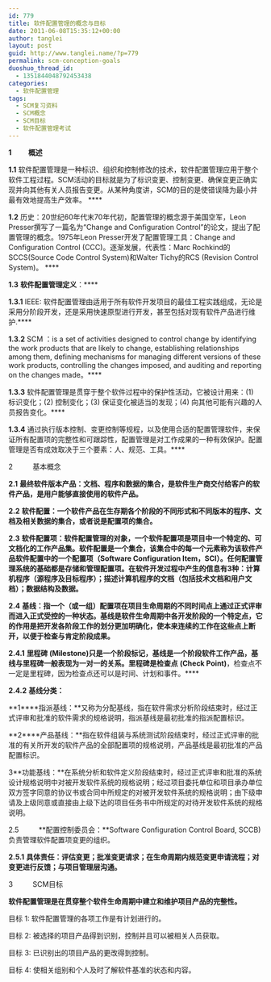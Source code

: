 ```yaml
---
id: 779
title: 软件配置管理的概念与目标
date: 2011-06-08T15:35:12+00:00
author: tanglei
layout: post
guid: http://www.tanglei.name/?p=779
permalink: scm-conception-goals
duoshuo_thread_id:
  - 1351844048792453438
categories:
  - 软件配置管理
tags:
  - SCM复习资料
  - SCM概念
  - SCM目标
  - 软件配置管理考试
---
```

**1          概述**

**1.1** 软件配置管理是一种标识、组织和控制修改的技术，软件配置管理应用于整个软件工程过程。SCM活动的目标就是为了标识变更、控制变更、确保变更正确实现并向其他有关人员报告变更。从某种角度讲，SCM的目的是使错误降为最小并最有效地提高生产效率。 ****

**1.2** 历史：20世纪60年代末70年代初，配置管理的概念源于美国空军，Leon Presser撰写了一篇名为“Change and Configuration Control”的论文，提出了配置管理的概念。1975年Leon Presser开发了配置管理工具：Change and Configuration Control (CCC)。逐渐发展，代表性：Marc Rochkind的SCCS(Source Code Control System)和Walter Tichy的RCS (Revision Control System)。 ****

**1.3** **软件配置管理定义**：****

**1.3.1** IEEE: 软件配置管理由适用于所有软件开发项目的最佳工程实践组成，无论是采用分阶段开发，还是采用快速原型进行开发，甚至包括对现有软件产品进行维护.****

**1.3.2** SCM ：is a set of activities designed to control change by identifying the work products that are likely to change, establishing relationships among them, defining mechanisms for managing different versions of these work products, controlling the changes imposed, and auditing and reporting on the changes made。****

**1.3.3** 软件配置管理是贯穿于整个软件过程中的保护性活动，它被设计用来：(1) 标识变化；(2) 控制变化；(3) 保证变化被适当的发现；(4) 向其他可能有兴趣的人员报告变化。****

**1.3.4** 通过执行版本控制、变更控制等规程，以及使用合适的配置管理软件，来保证所有配置项的完整性和可跟踪性，配置管理是对工作成果的一种有效保护。配置管理是否有成效取决于三个要素：人、规范、工具。****

2          基本概念

**2.1** **最终软件版本产品：**文档、程序和数据的集合，是软件生产商交付给客户的软件产品，是用户能够直接使用的软件产品。****

**2.2** **软件配置：**一个软件产品在生存期各个阶段的不同形式和不同版本的程序、文档及相关数据的集合，或者说是配置项的集合。****

**2.3** **软件配置项：**软件配置管理的对象，一个软件配置项是项目中一个特定的、可文档化的工作产品集。软件配置是一个集合，该集合中的每一个元素称为该软件产品软件配置中的一个配置项（Software Configuration Item，SCI）。任何配置管理系统的基础都是存储和管理配置项。在软件开发过程中产生的信息有3种：计算机程序（源程序及目标程序）；描述计算机程序的文档（包括技术文档和用户文档）；数据结构及数据。****

**2.4** **基线：**指一个（或一组）配置项在项目生命周期的不同时间点上通过正式评审而进入正式受控的一种状态。基线是软件生命周期中各开发阶段的一个特定点，它的作用是把开发各阶段工作的划分更加明确化，使本来连续的工作在这些点上断开，以便于检查与肯定阶段成果。****

**2.4.1** **里程碑 (Milestone)**只是一个阶段标记，基线是一个阶段软件工作产品，基线与里程碑一般表现为一对一的关系。里程碑是**检查点** **(Check Point)**，检查点不一定是里程碑，因为检查点还可以是时间、计划和事件。****

**2.4.2** **基线分类：**

**1****指派基线：**又称为分配基线，指在软件需求分析阶段结束时，经过正式评审和批准的软件需求的规格说明，指派基线是最初批准的指派配置标识。

**2****产品基线：**指在软件组装与系统测试阶段结束时，经过正式评审的批准的有关所开发的软件产品的全部配置项的规格说明，产品基线是最初批准的产品配置标识。

3**功能基线：**在系统分析和软件定义阶段结束时，经过正式评审和批准的系统设计规格说明中对被开发软件系统的规格说明；经过项目委托单位和项目承办单位双方签字同意的协议书或合同中所规定的对被开发软件系统的规格说明；由下级申请及上级同意或直接由上级下达的项目任务书中所规定的对待开发软件系统的规格说明。

2.5          **配置控制委员会：**Software Configuration Control Board, SCCB)负责管理软件配置项变更的组织。

**2.5.1** **具体责任：**评估变更；批准变更请求；在生命周期内规范变更申请流程；对变更进行反馈；与项目管理层沟通。****

3          SCM目标

**软件配置管理是在贯穿整个软件生命周期中建立和维护项目产品的完整性。**

目标 1: 软件配置管理的各项工作是有计划进行的。

目标 2: 被选择的项目产品得到识别，控制并且可以被相关人员获取。

目标 3: 已识别出的项目产品的更改得到控制。

目标 4: 使相关组别和个人及时了解软件基准的状态和内容。

&nbsp;
